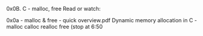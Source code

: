 0x0B. C - malloc, free
Read or watch:

0x0a - malloc & free - quick overview.pdf
Dynamic memory allocation in C - malloc calloc realloc free (stop at 6:50
